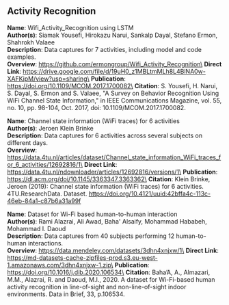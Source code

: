 ## Activity Recognition

**Name**: Wifi_Activity_Recognition using LSTM\
**Author(s)**: Siamak Yousefi, Hirokazu Narui, Sankalp Dayal, Stefano Ermon, Shahrokh Valaee\
**Description**: Data captures for 7 activities, including model and code examples.\
**Overview**: https://github.com/ermongroup/Wifi_Activity_Recognition\
**Direct Link**: https://drive.google.com/file/d/19uH0_z1MBLtmMLh8L4BlNA0w-XAFKipM/view?usp=sharing\
**Publication**: https://doi.org/10.1109/MCOM.2017.1700082\
**Citation**: S. Yousefi, H. Narui, S. Dayal, S. Ermon and S. Valaee, "A Survey on Behavior Recognition Using WiFi Channel State Information," in IEEE Communications Magazine, vol. 55, no. 10, pp. 98-104, Oct. 2017, doi: 10.1109/MCOM.2017.1700082.

**Name**: Channel state information (WiFi traces) for 6 activities\
**Author(s)**: Jeroen Klein Brinke\
**Description**: Data captures for 6 activities across several subjects on different days.\
**Overview**: https://data.4tu.nl/articles/dataset/Channel_state_information_WiFi_traces_for_6_activities/12692816/1\
**Direct Link**: https://data.4tu.nl/ndownloader/articles/12692816/versions/1\
**Publication**: https://dl.acm.org/doi/10.1145/3363347.3363362\
**Citation**: Klein Brinke, Jeroen (2019): Channel state information (WiFi traces) for 6 activities. 4TU.ResearchData. Dataset. https://doi.org/10.4121/uuid:42bffa4c-113c-46eb-84a1-c87b6a31a99f

**Name**: Dataset for Wi-Fi based human-to-human interaction\
**Author(s)**: Rami Alazrai, Ali Awad, Baha' Alsaify, Mohammad Hababeh, Mohammad I. Daoud\
**Description**: Data captures from 40 subjects performing 12 human-to-human interactions.\
**Overview**: https://data.mendeley.com/datasets/3dhn4xnjxw/1\
**Direct Link**: https://md-datasets-cache-zipfiles-prod.s3.eu-west-1.amazonaws.com/3dhn4xnjxw-1.zip\
**Publication**: https://doi.org/10.1016/j.dib.2020.106534\
**Citation**: Baha’A, A., Almazari, M.M., Alazrai, R. and Daoud, M.I., 2020. A dataset for Wi-Fi-based human activity recognition in line-of-sight and non-line-of-sight indoor environments. Data in Brief, 33, p.106534.